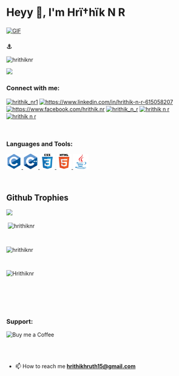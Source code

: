 <h1 align="left">Heyy 👋, I'm Hrï†hïk N R </h1>

<h3 align="right">           </h3>

<p align="left">
  <a href="https://github.com/DenverCoder1/readme-typing-svg"><img alt="GIF" src="https://readme-typing-svg.herokuapp.com/?lines=Ƒɾօղէ+Ɛղժ+Ꭰҽѵҽlօքҽɾ&color=#000000 &size=22&duration=8000"/></a>
</p> 

<h3 align="left">    ⚓   </h3>

<p align="left"> <img src="https://komarev.com/ghpvc/?username=hrithiknr&label=Profile%20views&color=000000&style=flat" alt="hrithiknr" /> </p>

<p align="left"> <a href="https://twitter.com/hrithik_nr1" target="blank"><img src="https://img.shields.io/twitter/follow/hrithik_nr1?logo=twitter&style=for-the-badge" &theme=github_dark&alt="hrithik_nr1" /></a> </p>

<h3 align="left">Connect with me:</h3>
<p align="left">
<a href="https://twitter.com/hrithik_nr1" target="blank"><img align="center" src="https://raw.githubusercontent.com/rahuldkjain/github-profile-readme-generator/master/src/images/icons/Social/twitter.svg" alt="hrithik_nr1" height="30" width="40" /></a>
<a href="https://linkedin.com/in/https://www.linkedin.com/in/hrithik-n-r-615058207" target="blank"><img align="center" src="https://raw.githubusercontent.com/rahuldkjain/github-profile-readme-generator/master/src/images/icons/Social/linked-in-alt.svg" alt="https://www.linkedin.com/in/hrithik-n-r-615058207" height="30" width="40" /></a>
<a href="https://fb.com/https://www.facebook.com/hrithik.nr" target="blank"><img align="center" src="https://raw.githubusercontent.com/rahuldkjain/github-profile-readme-generator/master/src/images/icons/Social/facebook.svg" alt="https://www.facebook.com/hrithik.nr" height="30" width="40" /></a>
<a href="https://instagram.com/hrithik_n_r" target="blank"><img align="center" src="https://raw.githubusercontent.com/rahuldkjain/github-profile-readme-generator/master/src/images/icons/Social/instagram.svg" alt="hrithik_n_r" height="30" width="40" /></a>
<a href="https://www.hackerrank.com/hrithik n r" target="blank"><img align="center" src="https://raw.githubusercontent.com/rahuldkjain/github-profile-readme-generator/master/src/images/icons/Social/hackerrank.svg" alt="hrithik n r" height="30" width="40" /></a>
<a href="https://www.leetcode.com/hrithik n r" target="blank"><img align="center" src="https://raw.githubusercontent.com/rahuldkjain/github-profile-readme-generator/master/src/images/icons/Social/leet-code.svg" alt="hrithik n r" height="30" width="40" /></a>
</p><br>

<h3 align="left">Languages and Tools:</h3>
<p align="left"> <a href="https://www.cprogramming.com/" target="_blank" rel="noreferrer"> <img src="https://raw.githubusercontent.com/devicons/devicon/master/icons/c/c-original.svg" alt="c" width="40" height="40"/> </a> <a href="https://www.w3schools.com/cpp/" target="_blank" rel="noreferrer"> <img src="https://raw.githubusercontent.com/devicons/devicon/master/icons/cplusplus/cplusplus-original.svg" alt="cplusplus" width="40" height="40"/> </a> <a href="https://www.w3schools.com/css/" target="_blank" rel="noreferrer"> <img src="https://raw.githubusercontent.com/devicons/devicon/master/icons/css3/css3-original-wordmark.svg" alt="css3" width="40" height="40"/> </a> <a href="https://www.w3.org/html/" target="_blank" rel="noreferrer"> <img src="https://raw.githubusercontent.com/devicons/devicon/master/icons/html5/html5-original-wordmark.svg" alt="html5" width="40" height="40"/> </a> <a href="https://www.java.com" target="_blank" rel="noreferrer"> <img src="https://raw.githubusercontent.com/devicons/devicon/master/icons/java/java-original.svg" alt="java" width="40" height="40"/> </a> </p><br>

## Github Trophies
![](https://github-profile-trophy.vercel.app/?username=Hrithiknr&theme=github_dark&no-frame=true&no-bg=false&margin-w=4)

<p>&nbsp;<img align="center" src="https://github-readme-stats.vercel.app/api?username=hrithiknr&theme=chartreuse-dark&show_icons=true&locale=en" alt="hrithiknr" /></p><br>

<p><img align="center" src="https://github-readme-streak-stats.herokuapp.com/?user=hrithiknr&theme=chartreuse-dark&" alt="hrithiknr" /></p><br>

<p><img align="left" src="https://github-readme-stats.vercel.app/api/top-langs?username=Hrithiknr&theme=blue-green&show_icons=true&locale=en&layout=compact" alt="Hrithiknr"/></p><br><br><br><br><br><br>

<h3> Support: </h3>

<p><a href="https://www.buymeacoffee.com/Buy me a Coffee"> <img align="left" src="https://cdn.buymeacoffee.com/buttons/v2/default-black.png" height="50" width="210" alt="Buy me a Coffee" /></a></p><br><br><br><br>

- 📫 How to reach me **hrithikhruth15@gmail.com**<br><br>


